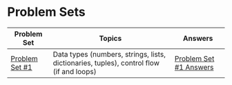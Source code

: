 # Problem Sets

| Problem Set | Topics | Answers |
| - | - | - |
| [Problem Set #1](problemset_1.ipynb) | Data types (numbers, strings, lists, dictionaries, tuples), control flow (if and loops) | [Problem Set #1 Answers](problemset_1_answers.ipynb) |
